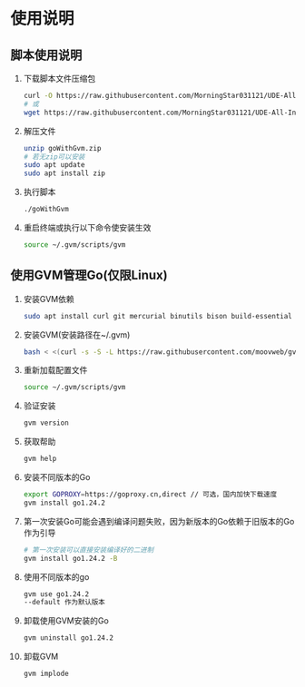 # 使用说明

## 脚本使用说明

1. 下载脚本文件压缩包
    
    ```bash
    curl -O https://raw.githubusercontent.com/MorningStar031121/UDE-All-In-One/refs/heads/Go/goWithGvm.zip
    # 或
    wget https://raw.githubusercontent.com/MorningStar031121/UDE-All-In-One/refs/heads/Go/goWithGvm.zip
    ```
    
2. 解压文件
    
    ```bash
    unzip goWithGvm.zip
    # 若无zip可以安装
    sudo apt update
    sudo apt install zip
    ```
    
3. 执行脚本
    
    ```bash
    ./goWithGvm
    ```
    
4. 重启终端或执行以下命令使安装生效
    
    ```bash
    source ~/.gvm/scripts/gvm
    ```
    

## 使用GVM管理Go(仅限Linux)

1. 安装GVM依赖
    
    ```bash
    sudo apt install curl git mercurial binutils bison build-essential
    ```
    
2. 安装GVM(安装路径在~/.gvm)
    
    ```bash
    bash < <(curl -s -S -L https://raw.githubusercontent.com/moovweb/gvm/master/binscripts/gvm-installer)
    ```
    
3. 重新加载配置文件
    
    ```bash
    source ~/.gvm/scripts/gvm
    ```
    
4. 验证安装
    
    ```bash
    gvm version
    ```
    
5. 获取帮助
    
    ```bash
    gvm help
    ```
    
6. 安装不同版本的Go
    
    ```bash
    export GOPROXY=https://goproxy.cn,direct // 可选，国内加快下载速度
    gvm install go1.24.2
    ```
    
7. 第一次安装Go可能会遇到编译问题失败，因为新版本的Go依赖于旧版本的Go作为引导
    
    ```bash
    # 第一次安装可以直接安装编译好的二进制
    gvm install go1.24.2 -B
    ```
    
8. 使用不同版本的go
    
    ```bash
    gvm use go1.24.2
    --default 作为默认版本
    ```
    
9. 卸载使用GVM安装的Go
    
    ```bash
    gvm uninstall go1.24.2
    ```
    
10. 卸载GVM
    
    ```bash
    gvm implode
    ```
